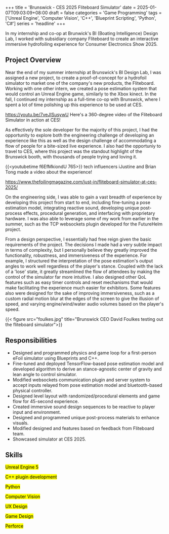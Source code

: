 +++
title = 'Brunswick - CES 2025 Fliteboard Simulator'
date = 2025-01-07T09:03:09+08:00
draft = false
categories = 'Game Programming'
tags = ['Unreal Engine', 'Computer Vision', 'C++', 'Blueprint Scripting', 'Python', 'C#']
series = 'headline'
+++


In my internship and co-op at Brunwick's BI (Boating Intelligence) Design Lab, I worked with subsidiary company Fliteboard to create an interactive immersive hydrofoiling experience for Consumer Electronics Show 2025.

<!--more-->

## Project Overview

Near the end of my summer internship at Brunswick's BI Design Lab, I was assigned a new project, to create a proof-of-concept for a hydrofoil simulator to market one of the company's new products, the Fliteboard. Working with one other intern, we created a pose estimation system that would control an Unreal Engine game, similarly to the Xbox kinect. In the fall, I continued my internship as a full-time co-op with Brunswick, where I spent a lot of time polishing up this experience to be used at CES.


https://youtu.be/7veJISusywU Here's a 360-degree video of the Fliteboard Simulator in action at CES!


As effectively the sole developer for the majority of this project, I had the opportunity to explore both the engineering challenge of developing an experience like this as well as the design challenge of accommodating a flow of people for a bite-sized live experience. I also had the opportuniy to travel to CES, where this project was the standout highlight of the Brunswick booth, with thousands of people trying and loving it.


{{<youtubetime f6EfMkiondU 765>}}
tech influencers iJustine and Brian Tong made a video about the experience!


https://www.thefoilingmagazine.com/just-in/fliteboard-simulator-at-ces-2025/


On the engineering side, I was able to gain a vast breadth of experience by developing this project from start to end, including fine-tuning a pose estimation model, integrating reactive sound, developing unique post-process effects, procedural generation, and interfacing with proprietary hardware. I was also able to leverage some of my work from earlier in the summer, such as the TCP websockets plugin developed for the FutureHelm project.


From a design perspective, I essentially had free reign given the basic requirements of the project. The decisions I made had a very subtle impact in terms of complexity, but I personally believe they greatly improved the functionality, robustness, and immersiveness of the experience. For example, I structured the interpretation of the pose estimation's output angles to work well regardless of the player's stance. Coupled with the lack of a 'lose' state, it greatly streamlined the flow of attendees by making the control of the simulator far more intuitive. I also designed other QoL features such as easy timer controls and reset mechanisms that would make facilitating the experience much easier for exhibitors. Some features also were designed for the sake of improving immersiveness, such as a custom radial motion blur at the edges of the screen to give the illusion of speed, and varying engine/wind/water audio volumes based on the player's speed.


{{< figure src="foulkes.jpg" title="Brunswick CEO David Foulkes testing out the fliteboard simulator">}}


## Responsibilities

- Designed and programmed physics and game loop for a first-person eFoil simulator using Blueprints and C++.
- Fine-tuned and deployed TensorFlow-based pose estimation model and developed algorithm to derive an stance-agnostic center of gravity and lean angle to control simulator.
- Modified websockets communication plugin and server system to accept inputs relayed from pose estimation model and bluetooth-based physical controller.
- Designed level layout with randomized/procedural elements and game flow for 45-second experience.
- Created immersive sound design sequences to be reactive to player input and environment.
- Designed and programmed unique post-process materials to enhance visuals.
- Modified designed and features based on feedback from Fliteboard team.
- Showcased simulator at CES 2025.

## Skills
<mark>Unreal Engine 5</mark> 

<mark>C++ plugin development</mark> 

<mark>Python</mark> 

<mark>Computer Vision</mark> 

<mark>UX Design</mark>

<mark>Game Design</mark>

<mark>Perforce</mark> 


